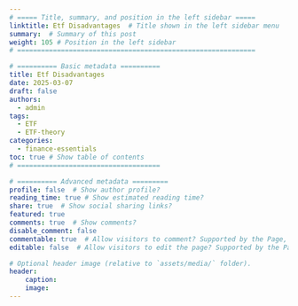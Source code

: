 ```yaml
---
# ===== Title, summary, and position in the left sidebar =====
linktitle: Etf Disadvantages  # Title shown in the left sidebar menu
summary:  # Summary of this post
weight: 105 # Position in the left sidebar
# ============================================================

# ========== Basic metadata ==========
title: Etf Disadvantages
date: 2025-03-07
draft: false
authors:
  - admin
tags:
  - ETF
  - ETF-theory
categories:
  - finance-essentials
toc: true # Show table of contents
# ====================================

# ========== Advanced metadata =========
profile: false  # Show author profile?
reading_time: true # Show estimated reading time?
share: true  # Show social sharing links?
featured: true
comments: true  # Show comments?
disable_comment: false
commentable: true  # Allow visitors to comment? Supported by the Page, Post, and Book content types.
editable: false  # Allow visitors to edit the page? Supported by the Page, Post, and Book content types.

# Optional header image (relative to `assets/media/` folder).
header:
    caption: 
    image:  
---
```

